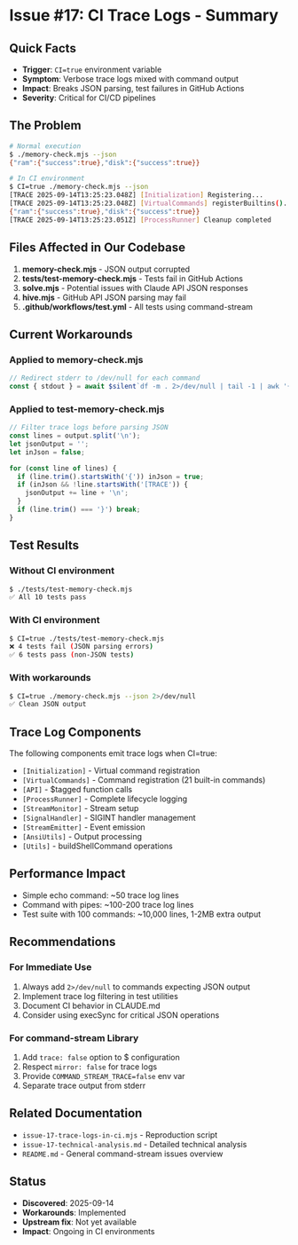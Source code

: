 # Issue #17: CI Trace Logs - Summary

## Quick Facts

- **Trigger**: `CI=true` environment variable
- **Symptom**: Verbose trace logs mixed with command output
- **Impact**: Breaks JSON parsing, test failures in GitHub Actions
- **Severity**: Critical for CI/CD pipelines

## The Problem

```bash
# Normal execution
$ ./memory-check.mjs --json
{"ram":{"success":true},"disk":{"success":true}}

# In CI environment
$ CI=true ./memory-check.mjs --json
[TRACE 2025-09-14T13:25:23.048Z] [Initialization] Registering...
[TRACE 2025-09-14T13:25:23.048Z] [VirtualCommands] registerBuiltins()...
{"ram":{"success":true},"disk":{"success":true}}
[TRACE 2025-09-14T13:25:23.051Z] [ProcessRunner] Cleanup completed
```

## Files Affected in Our Codebase

1. **memory-check.mjs** - JSON output corrupted
2. **tests/test-memory-check.mjs** - Tests fail in GitHub Actions
3. **solve.mjs** - Potential issues with Claude API JSON responses
4. **hive.mjs** - GitHub API JSON parsing may fail
5. **.github/workflows/test.yml** - All tests using command-stream

## Current Workarounds

### Applied to memory-check.mjs
```javascript
// Redirect stderr to /dev/null for each command
const { stdout } = await $silent`df -m . 2>/dev/null | tail -1 | awk '{print $4}'`;
```

### Applied to test-memory-check.mjs
```javascript
// Filter trace logs before parsing JSON
const lines = output.split('\n');
let jsonOutput = '';
let inJson = false;

for (const line of lines) {
  if (line.trim().startsWith('{')) inJson = true;
  if (inJson && !line.startsWith('[TRACE')) {
    jsonOutput += line + '\n';
  }
  if (line.trim() === '}') break;
}
```

## Test Results

### Without CI environment
```bash
$ ./tests/test-memory-check.mjs
✅ All 10 tests pass
```

### With CI environment
```bash
$ CI=true ./tests/test-memory-check.mjs
❌ 4 tests fail (JSON parsing errors)
✅ 6 tests pass (non-JSON tests)
```

### With workarounds
```bash
$ CI=true ./memory-check.mjs --json 2>/dev/null
✅ Clean JSON output
```

## Trace Log Components

The following components emit trace logs when CI=true:

- `[Initialization]` - Virtual command registration
- `[VirtualCommands]` - Command registration (21 built-in commands)
- `[API]` - $tagged function calls
- `[ProcessRunner]` - Complete lifecycle logging
- `[StreamMonitor]` - Stream setup
- `[SignalHandler]` - SIGINT handler management
- `[StreamEmitter]` - Event emission
- `[AnsiUtils]` - Output processing
- `[Utils]` - buildShellCommand operations

## Performance Impact

- Simple echo command: ~50 trace log lines
- Command with pipes: ~100-200 trace log lines
- Test suite with 100 commands: ~10,000 lines, 1-2MB extra output

## Recommendations

### For Immediate Use
1. Always add `2>/dev/null` to commands expecting JSON output
2. Implement trace log filtering in test utilities
3. Document CI behavior in CLAUDE.md
4. Consider using execSync for critical JSON operations

### For command-stream Library
1. Add `trace: false` option to $ configuration
2. Respect `mirror: false` for trace logs
3. Provide `COMMAND_STREAM_TRACE=false` env var
4. Separate trace output from stderr

## Related Documentation

- `issue-17-trace-logs-in-ci.mjs` - Reproduction script
- `issue-17-technical-analysis.md` - Detailed technical analysis
- `README.md` - General command-stream issues overview

## Status

- **Discovered**: 2025-09-14
- **Workarounds**: Implemented
- **Upstream fix**: Not yet available
- **Impact**: Ongoing in CI environments